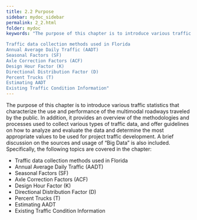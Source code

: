 ```yaml
---
title: 2.2 Purpose
sidebar: mydoc_sidebar
permalink: 2_2.html
folder: mydoc
keywords: "The purpose of this chapter is to introduce various traffic statistics that characterize the use and performance of the multimodal roadways traveled by the public, provides an overview of the methodologies and processes used to collect various types of traffic data, and offer guidelines on how to analyze and evaluate the data and determine the most appropriate values to be used for project traffic development. A brief discussion on the sources and usage of “Big Data” is also included. Specifically, the following topics are covered in the chapter:

Traffic data collection methods used in Florida
Annual Average Daily Traffic (AADT)
Seasonal Factors (SF)
Axle Correction Factors (ACF)
Design Hour Factor (K)
Directional Distribution Factor (D)
Percent Trucks (T)
Estimating AADT
Existing Traffic Condition Information"
---
```


<style>
  div{text-align: justify;}
</style>

The purpose of this chapter is to introduce various traffic statistics that characterize the use and
performance of the multimodal roadways traveled by the public. In addition, it provides an overview
of the methodologies and processes used to collect various types of traffic data, and offer guidelines
on how to analyze and evaluate the data and determine the most appropriate values to be used
for project traffic development. A brief discussion on the sources and usage of “Big Data” is also
included. Specifically, the following topics are covered in the chapter:

<div id="red-square">
<ul>
<li>Traffic data collection methods used in Florida</li>
<li>Annual Average Daily Traffic (AADT)</li>
<li>Seasonal Factors (SF)</li>
<li>Axle Correction Factors (ACF)</li>
<li>Design Hour Factor (K)</li>
<li>Directional Distribution Factor (D)</li>
<li>Percent Trucks (T)</li>
<li>Estimating AADT</li>
<li>Existing Traffic Condition Information</li>
</ul>
</div>